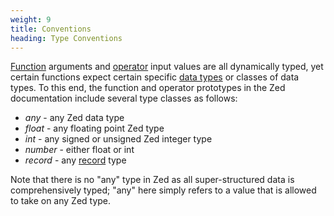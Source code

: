 ```yaml
---
weight: 9
title: Conventions
heading: Type Conventions
---
```


[Function](functions/_index) arguments and [operator](operators/_index) input values are all dynamically typed,
yet certain functions expect certain specific [data types](data-types)
or classes of data types. To this end, the function and operator prototypes
in the Zed documentation include several type classes as follows:
* _any_ - any Zed data type
* _float_ - any floating point Zed type
* _int_ - any signed or unsigned Zed integer type
* _number_ - either float or int
* _record_ - any [record](../formats/jsup#251-record-type) type

Note that there is no "any" type in Zed as all super-structured data is
comprehensively typed; "any" here simply refers to a value that is allowed
to take on any Zed type.
